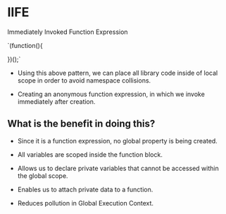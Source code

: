# IIFE

Immediately Invoked Function Expression

`(function(){

})();`

* Using this above pattern, we can place all library code inside of local scope in order to avoid namespace collisions. 

* Creating an anonymous function expression, in which we invoke immediately after creation. 

## What is the benefit in doing this?

* Since it is a function expression, no global property is being created.

* All variables are scoped inside the function block. 

* Allows us to declare private variables that cannot be accessed within the global scope. 

* Enables us to attach private data to a function.

* Reduces pollution in Global Execution Context.